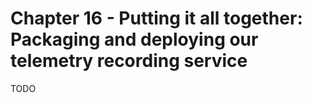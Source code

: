 # Chapter 16 - Putting it all together: Packaging and deploying our telemetry recording service

TODO
